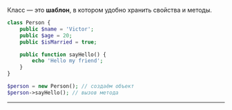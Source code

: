 Класс — это **шаблон**, в котором удобно хранить свойства и методы.

```php
class Person {  
    public $name = 'Victor';  
    public $age = 20;  
    public $isMarried = true;

    public function sayHello() {  
        echo 'Hello my friend';  
    }  
}

$person = new Person(); // создаём объект
$person->sayHello(); // вызов метода
```

---
